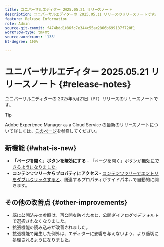 ```yaml
---
title: ユニバーサルエディター 2025.05.21 リリースノート
description: ユニバーサルエディターの 2025.05.21 リリースのリリースノートです。
feature: Release Information
role: Admin
source-git-commit: f474bdd1086fc7e344c55ac2866b699187f720f1
workflow-type: tm+mt
source-wordcount: '135'
ht-degree: 100%

---
```



# ユニバーサルエディター 2025.05.21 リリースノート {#release-notes}

ユニバーサルエディターの 2025年5月21日（PT）リリースのリリースノートです。

>[!TIP]
>
>Adobe Experience Manager as a Cloud Service の最新のリリースノートについて詳しくは、[このページ](/help/release-notes/release-notes-cloud/release-notes-current.md)を参照してください。

## 新機能 {#what-is-new}

* **「ページを開く」ボタンを無効にする** - 「ページを開く」ボタンが[無効にできるようになりました](/help/implementing/universal-editor/customizing.md#open-page)。
* **コンテンツツリーからプロパティにアクセス** - [コンテンツツリーでエントリをダブルクリックすると](/help/sites-cloud/authoring/universal-editor/navigation.md)、関連するプロパティがサイドパネルで自動的に開きます。

## その他の改善点 {#other-improvements}

* 既に公開済みの参照は、再公開を防ぐために、公開ダイアログでデフォルトで選択されなくなりました。
* 拡張機能の読み込みが改善されました。
* 拡張機能で発生した例外は、エディターに影響を与えないよう、より適切に処理されるようになりました。
